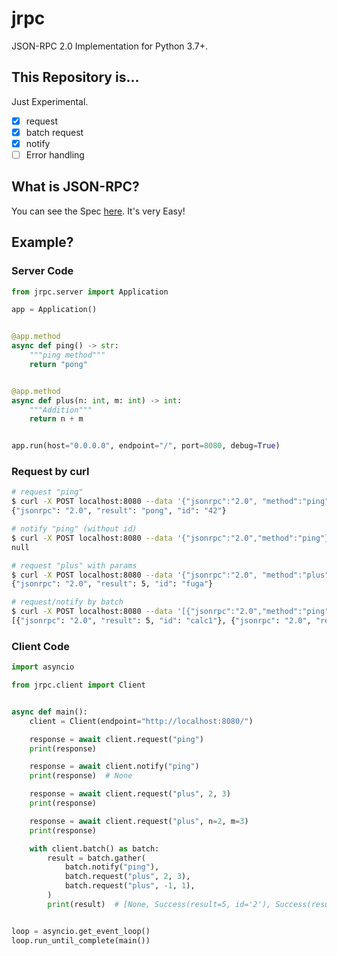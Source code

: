 # jrpc

JSON-RPC 2.0 Implementation for Python 3.7+.

## This Repository is...

Just Experimental.

- [x] request
- [x] batch request
- [x] notify
- [ ] Error handling

## What is JSON-RPC?

You can see the Spec [here](https://www.jsonrpc.org/specification).
It's very Easy!

## Example?

### Server Code

```python
from jrpc.server import Application

app = Application()


@app.method
async def ping() -> str:
    """ping method"""
    return "pong"


@app.method
async def plus(n: int, m: int) -> int:
    """Addition"""
    return n + m


app.run(host="0.0.0.0", endpoint="/", port=8080, debug=True)
```

### Request by curl

```bash
# request "ping"
$ curl -X POST localhost:8080 --data '{"jsonrpc":"2.0", "method":"ping", "id":"42"}'
{"jsonrpc": "2.0", "result": "pong", "id": "42"}

# notify "ping" (without id)
$ curl -X POST localhost:8080 --data '{"jsonrpc":"2.0","method":"ping"}'
null

# request "plus" with params
$ curl -X POST localhost:8080 --data '{"jsonrpc":"2.0", "method":"plus", "params":[2, 3], "id":"fuga"}'
{"jsonrpc": "2.0", "result": 5, "id": "fuga"}

# request/notify by batch
$ curl -X POST localhost:8080 --data '[{"jsonrpc":"2.0","method":"ping"},{"id":"calc1","jsonrpc":"2.0","method":"plus","params":[2,3]},{"id":"calc2","jsonrpc":"2.0","method":"plus","params":[1,-1]}]'
[{"jsonrpc": "2.0", "result": 5, "id": "calc1"}, {"jsonrpc": "2.0", "result": 0, "id": "calc2"}]%
```

### Client Code

```python
import asyncio

from jrpc.client import Client


async def main():
    client = Client(endpoint="http://localhost:8080/")

    response = await client.request("ping")
    print(response)

    response = await client.notify("ping")
    print(response)  # None

    response = await client.request("plus", 2, 3)
    print(response)

    response = await client.request("plus", n=2, m=3)
    print(response)

    with client.batch() as batch:
        result = batch.gather(
            batch.notify("ping"),
            batch.request("plus", 2, 3),
            batch.request("plus", -1, 1),
        )
        print(result)  # [None, Success(result=5, id='2'), Success(result=0, id='3')]


loop = asyncio.get_event_loop()
loop.run_until_complete(main())
```
